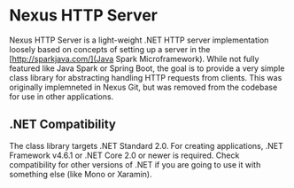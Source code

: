 # Nexus HTTP Server
Nexus HTTP Server is a light-weight .NET HTTP server implementation
loosely based on concepts of setting up a server in the
[http://sparkjava.com/](Java Spark Microframework). While not
fully featured like Java Spark or Spring Boot, the goal is to
provide a very simple class library for abstracting handling HTTP
requests from clients. This was originally implemneted in Nexus Git,
but was removed from the codebase for use in other applications.

## .NET Compatibility
The class library targets .NET Standard 2.0. For creating applications,
.NET Framework v4.6.1 or .NET Core 2.0 or newer is required. Check compatibility
for other versions of .NET if you are going to use it with something
else (like Mono or Xaramin).